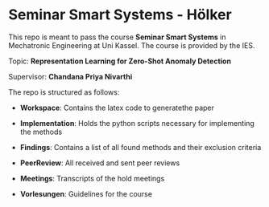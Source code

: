 # Seminar Smart Systems - Hölker

This repo is meant to pass the course **Seminar Smart Systems** in Mechatronic Engineering at Uni Kassel.  The course is provided by the IES.

Topic: **Representation Learning for Zero-Shot Anomaly Detection** 

Supervisor: **Chandana Priya Nivarthi**

The repo is structured as follows:

- **Workspace**: Contains the latex code to generatethe paper

- **Implementation**: Holds the python scripts necessary for implementing the methods

- **Findings**: Contains a list of all found methods and their exclusion criteria

- **PeerReview**: All received and sent peer reviews

- **Meetings**: Transcripts of the hold meetings

- **Vorlesungen**: Guidelines for the course
